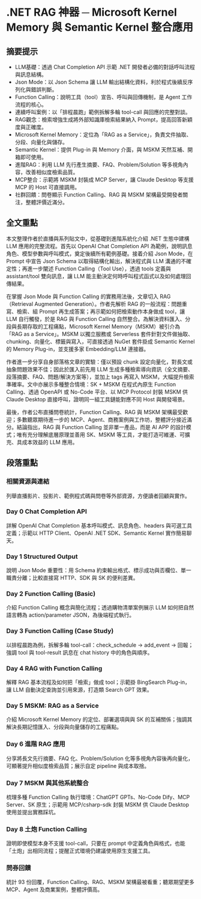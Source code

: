 # .NET RAG 神器 ─ Microsoft Kernel Memory 與 Semantic Kernel 整合應用

## 摘要提示
- LLM基礎：透過 Chat Completion API 示範 .NET 開發者必備的對話呼叫流程與訊息結構。  
- Json Mode：以 Json Schema 讓 LLM 輸出結構化資料，利於程式後續反序列化與錯誤判斷。  
- Function Calling：說明工具（tool）宣告、呼叫與回傳機制，是 Agent 工作流程的核心。  
- 連續呼叫案例：以「排程晨跑」範例拆解多輪 tool-call 與回應的完整對談。  
- RAG觀念：檢索增強生成將外部知識庫檢索結果納入 Prompt，提高回答新穎度與正確度。  
- Microsoft Kernel Memory：定位為「RAG as a Service」，負責文件抽取、分段、向量化與儲存。  
- Semantic Kernel：提供 Plug-in 與 Memory 介面，與 MSKM 天然互補、開箱即可使用。  
- 進階RAG：利用 LLM 先行產生摘要、FAQ、Problem/Solution 等多視角內容，改善相似度檢索品質。  
- MCP整合：示範將 MSKM 封裝成 MCP Server，讓 Claude Desktop 等支援 MCP 的 Host 可直接調用。  
- 社群回饋：問卷顯示 Function Calling、RAG 與 MSKM 架構最受開發者關注，整體評價近滿分。  

## 全文重點
本文整理作者於直播與系列貼文中，從基礎到進階系統化介紹 .NET 生態中建構 LLM 應用的完整流程。首先以 OpenAI Chat Completion API 為範例，說明訊息角色、模型參數與呼叫模式，奠定後續所有範例基礎。接着介紹 Json Mode，在 Prompt 中宣告 Json Schema 以取得結構化輸出，解決程式與 LLM 溝通的不確定性；再進一步闡述 Function Calling（Tool Use），透過 tools 定義與 assistant/tool 雙向訊息，讓 LLM 能主動決定何時呼叫程式函式以及如何處理回傳結果。

在掌握 Json Mode 與 Function Calling 的實務用法後，文章切入 RAG（Retrieval Augmented Generation）。作者先解析 RAG 的一般流程：問題重寫、檢索、組 Prompt 再生成答案；再示範如何把檢索動作本身做成 tool，讓 LLM 自行觸發，於是 RAG 與 Function Calling 自然整合。為解決資料匯入、分段與長期存取的工程痛點，Microsoft Kernel Memory（MSKM）被引介為「RAG as a Service」。MSKM 以獨立服務或 Serverless 套件針對文件做抽取、chunking、向量化、標籤與寫入，可直接透過 NuGet 套件掛成 Semantic Kernel 的 Memory Plug-in，並支援多家 Embedding/LLM 連接器。

作者進一步分享自身部落格文章的實驗：僅以預設 chunk 設定向量化，對長文或抽象問題效果不佳；因此於匯入前先用 LLM 生成多種檢索導向資訊（全文摘要、段落摘要、FAQ、問題/解決方案等），並加上 tags 再寫入 MSKM，大幅提升檢索準確率。文中亦展示多種整合情境：SK + MSKM 在程式內原生 Function Calling、透過 OpenAPI 或 No-Code 平台、以 MCP Protocol 封裝 MSKM 供 Claude Desktop 直接呼叫，證明同一組工具鏈能對應不同 Host 與開發場景。

最後，作者公布直播問卷統計，Function Calling、RAG 與 MSKM 架構最受歡迎；多數聽眾期待進一步的 MCP、Agent、商務案例與工作坊，整體評分接近滿分。結論指出，RAG 與 Function Calling 並非單一產品，而是 AI APP 的設計模式；唯有充分理解底層原理並善用 SK、MSKM 等工具，才能打造可維運、可擴充、具成本效益的 LLM 應用。

## 段落重點
### 相關資源與連結  
列舉直播影片、投影片、範例程式碼與問卷等外部資源，方便讀者回顧與實作。

### Day 0 Chat Completion API  
詳解 OpenAI Chat Completion 基本呼叫模式、訊息角色、headers 與可選工具定義；示範以 HTTP Client、OpenAI .NET SDK、Semantic Kernel 實作簡易聊天。

### Day 1 Structured Output  
說明 Json Mode 重要性：用 Schema 約束輸出格式、標示成功與否欄位、單一職責分離；比較直接寫 HTTP、SDK 與 SK 的便利差異。

### Day 2 Function Calling (Basic)  
介紹 Function Calling 概念與簡化流程；透過購物清單案例展示 LLM 如何把自然語言轉為 action/parameter JSON，為後端程式執行。

### Day 3 Function Calling (Case Study)  
以排程晨跑為例，拆解多輪 tool-call：check_schedule → add_event → 回報；強調 tool 與 tool-result 訊息在 chat history 中的角色與順序。

### Day 4 RAG with Function Calling  
解釋 RAG 基本流程及如何把「檢索」做成 tool；示範掛 BingSearch Plug-in，讓 LLM 自動決定查詢並引用來源，打造類 Search GPT 效果。

### Day 5 MSKM: RAG as a Service  
介紹 Microsoft Kernel Memory 的定位、部署選項與與 SK 的互補關係；強調其解決長期記憶匯入、分段與向量儲存的工程痛點。

### Day 6 進階 RAG 應用  
分享將長文先行摘要、FAQ 化、Problem/Solution 化等多視角內容後再向量化，可顯著提升相似度檢索品質；展示自定 pipeline 與成本取捨。

### Day 7 MSKM 與其他系統整合  
梳理多種 Function Calling 執行環境：ChatGPT GPTs、No-Code Dify、MCP Server、SK 原生；示範用 MCP/csharp-sdk 封裝 MSKM 供 Claude Desktop 使用並提出實務踩坑。

### Day 8 土炮 Function Calling  
證明即使模型本身不支援 tool-call，只要在 prompt 中定義角色與格式，也能「土炮」出相同流程；提醒正式環境仍建議使用原生支援工具。

### 問券回饋  
統計 93 份回覆，Function Calling、RAG、MSKM 架構最被看重；聽眾期望更多 MCP、Agent 及商業案例，整體評價高。